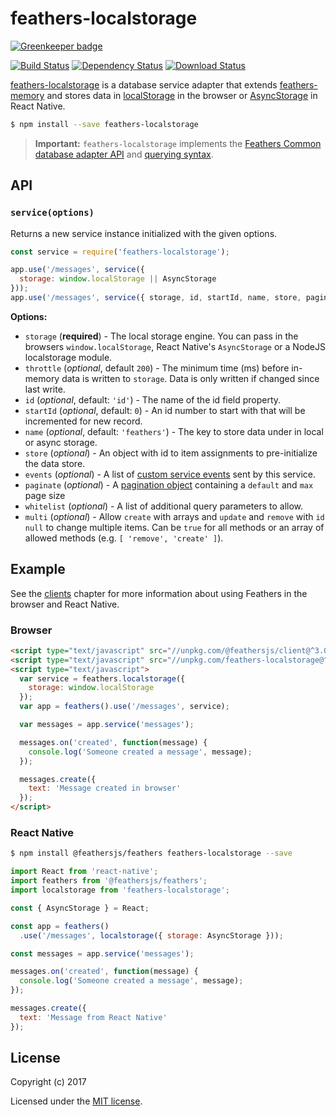 # feathers-localstorage

[![Greenkeeper badge](https://badges.greenkeeper.io/feathersjs-ecosystem/feathers-localstorage.svg)](https://greenkeeper.io/)

[![Build Status](https://travis-ci.org/feathersjs-ecosystem/feathers-localstorage.png?branch=master)](https://travis-ci.org/feathersjs-ecosystem/feathers-localstorage)
[![Dependency Status](https://img.shields.io/david/feathersjs-ecosystem/feathers-localstorage.svg?style=flat-square)](https://david-dm.org/feathersjs-ecosystem/feathers-localstorage)
[![Download Status](https://img.shields.io/npm/dm/feathers-localstorage.svg?style=flat-square)](https://www.npmjs.com/package/feathers-localstorage)

[feathers-localstorage](https://github.com/feathersjs-ecosystem/feathers-localstorage/) is a database service adapter that extends [feathers-memory](./memory.md) and stores data in [localStorage](https://developer.mozilla.org/en/docs/Web/API/Window/localStorage) in the browser or [AsyncStorage](https://facebook.github.io/react-native/docs/asyncstorage.html) in React Native.

```bash
$ npm install --save feathers-localstorage
```

> __Important:__ `feathers-localstorage` implements the [Feathers Common database adapter API](https://docs.feathersjs.com/api/databases/common.html) and [querying syntax](https://docs.feathersjs.com/api/databases/querying.html).


## API

### `service(options)`

Returns a new service instance initialized with the given options.

```js
const service = require('feathers-localstorage');

app.use('/messages', service({
  storage: window.localStorage || AsyncStorage
}));
app.use('/messages', service({ storage, id, startId, name, store, paginate }));
```

__Options:__

- `storage` (**required**) - The local storage engine. You can pass in the browsers `window.localStorage`, React Native's `AsyncStorage` or a NodeJS localstorage module.
- `throttle` (*optional*, default `200`) - The minimum time (ms) before in-memory data is written to `storage`. Data is only written if changed since last write.
- `id` (*optional*, default: `'id'`) - The name of the id field property.
- `startId` (*optional*, default: `0`) - An id number to start with that will be incremented for new record.
- `name` (*optional*, default: `'feathers'`) - The key to store data under in local or async storage.
- `store` (*optional*) - An object with id to item assignments to pre-initialize the data store.
- `events` (*optional*) - A list of [custom service events](https://docs.feathersjs.com/api/events.html#custom-events) sent by this service.
- `paginate` (*optional*) - A [pagination object](https://docs.feathersjs.com/api/databases/common.html#pagination) containing a `default` and `max` page size
- `whitelist` (*optional*) - A list of additional query parameters to allow.
- `multi` (*optional*) - Allow `create` with arrays and `update` and `remove` with `id` `null` to change multiple items. Can be `true` for all methods or an array of allowed methods (e.g. `[ 'remove', 'create' ]`).

## Example

See the [clients](https://docs.feathersjs.com/api/client.html) chapter for more information about using Feathers in the browser and React Native.

### Browser

```html
<script type="text/javascript" src="//unpkg.com/@feathersjs/client@^3.0.0/dist/feathers.js"></script>
<script type="text/javascript" src="//unpkg.com/feathers-localstorage@^2.0.2/dist/feathers-localstorage.js"></script>
<script type="text/javascript">
  var service = feathers.localstorage({
    storage: window.localStorage
  });
  var app = feathers().use('/messages', service);

  var messages = app.service('messages');

  messages.on('created', function(message) {
    console.log('Someone created a message', message);
  });

  messages.create({
    text: 'Message created in browser'
  });
</script>
```

### React Native

```bash
$ npm install @feathersjs/feathers feathers-localstorage --save
```

```js
import React from 'react-native';
import feathers from '@feathersjs/feathers';
import localstorage from 'feathers-localstorage';

const { AsyncStorage } = React;

const app = feathers()
  .use('/messages', localstorage({ storage: AsyncStorage }));

const messages = app.service('messages');

messages.on('created', function(message) {
  console.log('Someone created a message', message);
});

messages.create({
  text: 'Message from React Native'
});
```

## License

Copyright (c) 2017

Licensed under the [MIT license](LICENSE).
